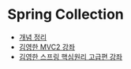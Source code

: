 # Spring Collection

* [개념 정리](./%EA%B0%9C%EB%85%90/readme.MD)
* [김영한 MVC2 강좌](./mvctwo_lecture/readme.md)
* [김영한 스프링 핵심원리 고급편 강좌](./mvc_advanced/advanced/readme.MD)
